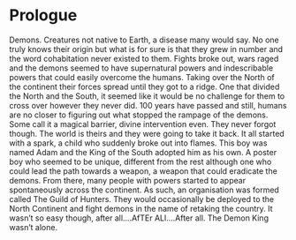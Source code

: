 # Prologue

Demons. Creatures not native to Earth, a disease many would say. No one truly knows their origin but what is for sure is that they grew in number and the word cohabitation never existed to them. Fights broke out, wars raged and the demons seemed to have supernatural powers and indescribable powers that could easily overcome the humans. Taking over the North of the continent their forces spread until they got to a ridge. One that divided the North and the South, it seemed like it would be no challenge for them to cross over however they never did. 100 years have passed and still, humans are no closer to figuring out what stopped the rampage of the demons. Some call it a magical barrier, divine intervention even.
They never forgot though. The world is theirs and they were going to take it back. It all started with a spark, a child who suddenly broke out into flames. This boy was named Adam and the King of the South adopted him as his own. A poster boy who seemed to be unique, different from the rest although one who could lead the path towards a weapon, a weapon that could eradicate the demons. From there, many people with powers started to appear spontaneously across the continent. As such, an organisation was formed called The Guild of Hunters. They would occasionally be deployed to the North Continent and fight demons in the name of retaking the country. It wasn’t so easy though, after all….AfTEr ALl….After all. The Demon King wasn’t alone.
